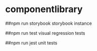 # componentlibrary

##npm run storybook
storybook instance

##npm run test
visual regression tests

##npm run jest
unit tests
